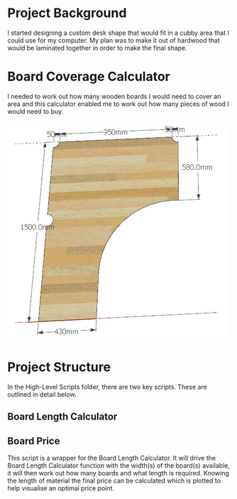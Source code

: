# Project Background
I started designing a custom desk shape that would fit in a cubby area that I could use for my computer. My plan was to make it out of hardwood that would be laminated together in order to make the final shape.

# Board Coverage Calculator
I needed to work out how many wooden boards I would need to cover an area and this calculator enabled me to work out how many pieces of wood I would need to buy.

![An L-shaped desk](https://github.com/cavediverchris/boardCalculator/blob/development/Resources/desk%20sketch.JPG "Desk idea with dimensions")

# Project Structure
In the High-Level Scripts folder, there are two key scripts. These are outlined in detail below.

## Board Length Calculator


## Board Price
This script is a wrapper for the Board Length Calculator. It will drive the Board Length Calculator function with the width(s) of the board(s) available, it will then work out how many boards and what length is required. Knowing the length of material the final price can be calculated which is plotted to help visualise an optimal price point.
